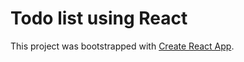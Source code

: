 # Todo list using React

This project was bootstrapped with [Create React App](https://github.com/facebook/create-react-app).



